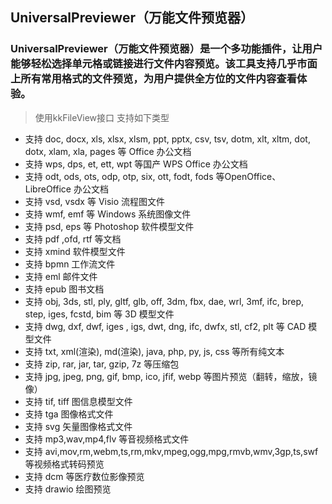 ## UniversalPreviewer（万能文件预览器）

### UniversalPreviewer（万能文件预览器）是一个多功能插件，让用户能够轻松选择单元格或链接进行文件内容预览。该工具支持几乎市面上所有常用格式的文件预览，为用户提供全方位的文件内容查看体验。

> 使用kkFileView接口
> 支持如下类型

- 支持 doc, docx, xls, xlsx, xlsm, ppt, pptx, csv, tsv, dotm, xlt, xltm, dot, dotx, xlam, xla, pages 等 Office 办公文档
- 支持 wps, dps, et, ett, wpt 等国产 WPS Office 办公文档
- 支持 odt, ods, ots, odp, otp, six, ott, fodt, fods 等OpenOffice、LibreOffice 办公文档
- 支持 vsd, vsdx 等 Visio 流程图文件
- 支持 wmf, emf 等 Windows 系统图像文件
- 支持 psd, eps 等 Photoshop 软件模型文件
- 支持 pdf ,ofd, rtf 等文档
- 支持 xmind 软件模型文件
- 支持 bpmn 工作流文件
- 支持 eml 邮件文件
- 支持 epub 图书文档
- 支持 obj, 3ds, stl, ply, gltf, glb, off, 3dm, fbx, dae, wrl, 3mf, ifc, brep, step, iges, fcstd, bim 等 3D 模型文件
- 支持 dwg, dxf, dwf, iges , igs, dwt, dng, ifc, dwfx, stl, cf2, plt 等 CAD 模型文件
- 支持 txt, xml(渲染), md(渲染), java, php, py, js, css 等所有纯文本
- 支持 zip, rar, jar, tar, gzip, 7z 等压缩包
- 支持 jpg, jpeg, png, gif, bmp, ico, jfif, webp 等图片预览（翻转，缩放，镜像）
- 支持 tif, tiff 图信息模型文件
- 支持 tga 图像格式文件
- 支持 svg 矢量图像格式文件
- 支持 mp3,wav,mp4,flv 等音视频格式文件
- 支持 avi,mov,rm,webm,ts,rm,mkv,mpeg,ogg,mpg,rmvb,wmv,3gp,ts,swf 等视频格式转码预览
- 支持 dcm 等医疗数位影像预览
- 支持 drawio 绘图预览